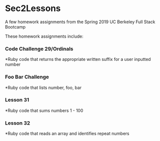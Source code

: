 # Sec2Lessons

A few homework assignments from the Spring 2019 UC Berkeley Full Stack Bootcamp

These homework assignments include:

### Code Challenge 29/Ordinals

*Ruby code that returns the appropriate written suffix for a user inputted number

### Foo Bar Challenge

*Ruby code that lists number, foo, bar

### Lesson 31

*Ruby code that sums numbers 1 - 100

### Lesson 32

*Ruby code that reads an array and identifies repeat numbers



